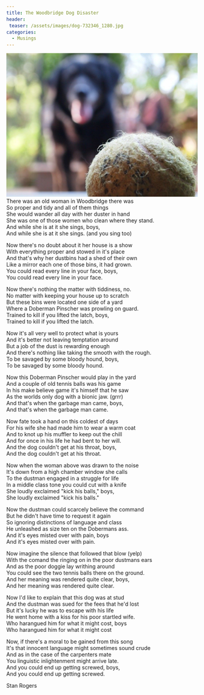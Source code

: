 ```yaml
---
title: The Woodbridge Dog Disaster
header:
 teaser: /assets/images/dog-732346_1280.jpg
categories:
  - Musings
---
```

<img src="/assets/images/dog-732346_1280.jpg">There was an old woman in Woodbridge there was  
So proper and tidy and all of them things  
She would wander all day with her duster in hand  
She was one of those women who clean where they stand.  
And while she is at it she sings, boys,  
And while she is at it she sings. (and you sing too)

Now there's no doubt about it her house is a show  
With everything proper and stowed in it's place  
And that's why her dustbins had a shed of their own  
Like a mirror each one of those bins, it had grown.  
You could read every line in your face, boys,  
You could read every line in your face.

Now there's nothing the matter with tiddiness, no.  
No matter with keeping your house up to scratch  
But these bins were located one side of a yard  
Where a Doberman Pinscher was prowling on guard.  
Trained to kill if you lifted the latch, boys,  
Trained to kill if you lifted the latch.

Now it's all very well to protect what is yours  
And it's better not leaving temptation around  
But a job of the dust is rewarding enough  
And there's nothing like taking the smooth with the rough.  
To be savaged by some bloody hound, boys,  
To be savaged by some bloody hound.

Now this Doberman Pinscher would play in the yard  
And a couple of old tennis balls was his game  
In his make believe game it's himself that he saw  
As the worlds only dog with a bionic jaw. (grrr)  
And that's when the garbage man came, boys,  
And that's when the garbage man came.

Now fate took a hand on this coldest of days  
For his wife she had made him to wear a warm coat  
And to knot up his muffler to keep out the chill  
And for once in his life he had bent to her will.  
And the dog couldn't get at his throat, boys,  
And the dog couldn't get at his throat.

Now when the woman above was drawn to the noise  
It's down from a high chamber window she calls  
To the dustman engaged in a struggle for life  
In a middle class tone you could cut with a knife  
She loudly exclaimed "kick his balls," boys,  
She loudly exclaimed "kick his balls."

Now the dustman could scarcely believe the command  
But he didn't have time to request it again  
So ignoring distinctions of language and class  
He unleashed as size ten on the Dobermans ass.  
And it's eyes misted over with pain, boys  
And it's eyes misted over with pain.

Now imagine the silence that followed that blow (yelp)  
With the comand the ringing on in the poor dustmans ears  
And as the poor doggie lay writhing around  
You could see the two tennis balls there on the ground.  
And her meaning was rendered quite clear, boys,  
And her meaning was rendered quite clear. 

Now I'd like to explain that this dog was at stud  
And the dustman was sued for the fees that he'd lost  
But it's lucky he was to escape with his life  
He went home with a kiss for his poor startled wife.  
Who harangued him for what it might cost, boys  
Who harangued him for what it might cost

Now, if there's a moral to be gained from this song  
It's that innocent language might sometimes sound crude  
And as in the case of the carpenters mate  
You linguistic inlightenment might arrive late.  
And you could end up getting screwed, boys,  
And you could end up getting screwed.

Stan Rogers
